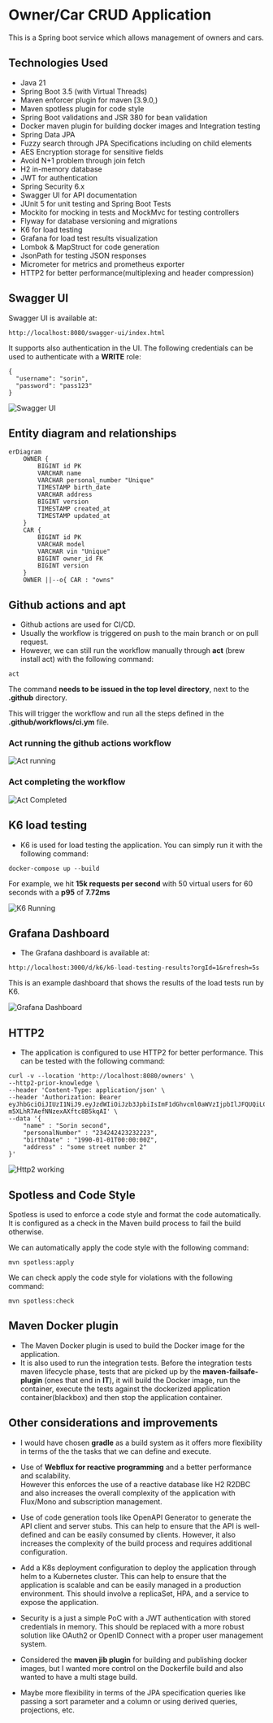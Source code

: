 # Owner/Car CRUD Application


This is a Spring boot service which allows management of owners and cars.

## Technologies Used
- Java 21
- Spring Boot 3.5 (with Virtual Threads)
- Maven enforcer plugin for maven [3.9.0,)
- Maven spotless plugin for code style
- Spring Boot validations and JSR 380 for bean validation
- Docker maven plugin for building docker images and Integration testing
- Spring Data JPA 
- Fuzzy search through JPA Specifications including on child elements
- AES Encryption storage for sensitive fields
- Avoid N+1 problem through join fetch
- H2 in-memory database
- JWT for authentication
- Spring Security 6.x
- Swagger UI for API documentation
- JUnit 5 for unit testing and Spring Boot Tests
- Mockito for mocking in tests and MockMvc for testing controllers
- Flyway for database versioning and migrations
- K6 for load testing
- Grafana for load test results visualization
- Lombok & MapStruct for code generation
- JsonPath for testing JSON responses
- Micrometer for metrics and prometheus exporter
- HTTP2 for better performance(multiplexing and header compression)



## Swagger UI

Swagger UI is available at:
```
http://localhost:8080/swagger-ui/index.html
```

It supports also authentication in the UI.
The following credentials can be used to authenticate with a **WRITE** role:
```
{
  "username": "sorin",
  "password": "pass123"
}
````

![Swagger UI](images/swagger-ui-auth.png)


## Entity diagram and relationships

```mermaid
erDiagram
    OWNER {
        BIGINT id PK
        VARCHAR name
        VARCHAR personal_number "Unique"
        TIMESTAMP birth_date
        VARCHAR address
        BIGINT version
        TIMESTAMP created_at
        TIMESTAMP updated_at
    }
    CAR {
        BIGINT id PK
        VARCHAR model
        VARCHAR vin "Unique"
        BIGINT owner_id FK
        BIGINT version
    }
    OWNER ||--o{ CAR : "owns"
```


## Github actions and apt
- Github actions are used for CI/CD.
- Usually the workflow is triggered on push to the main branch or on pull request.
- However, we can still run the workflow manually through **act** (brew install act) with the following command:
```
act
```

The command **needs to be issued in the top level directory**, next to the **.github** directory.

This will trigger the workflow and run all the steps defined in the **.github/workflows/ci.ym** file.

### Act running the github actions workflow
![Act running](images/act-running.png)


### Act completing the workflow
![Act Completed](images/act-completed.png)


## K6 load testing

- K6 is used for load testing the application.
You can simply run it with the following command:
```
docker-compose up --build
```

For example, we hit **15k requests per second** with 50 virtual users for 60 seconds with a **p95** of **7.72ms**

![K6 Running](images/k6-running.png)



## Grafana Dashboard
- The Grafana dashboard is available at:
```
http://localhost:3000/d/k6/k6-load-testing-results?orgId=1&refresh=5s
```

This is an example dashboard that shows the results of the load tests run by K6.

![Grafana Dashboard](images/grafana-dashboard.png)


## HTTP2

- The application is configured to use HTTP2 for better performance.
This can be tested with the following command:
```
curl -v --location 'http://localhost:8080/owners' \
--http2-prior-knowledge \
--header 'Content-Type: application/json' \
--header 'Authorization: Bearer eyJhbGciOiJIUzI1NiJ9.eyJzdWIiOiJzb3JpbiIsImF1dGhvcml0aWVzIjpbIlJFQUQiLCJXUklURSJdfQ.0TBa_EilUxZFJeQ-m5XLhR7AefNNzexAXftc8B5kqAI' \
--data '{
    "name" : "Sorin second",
    "personalNumber" : "234242423232223",
    "birthDate" : "1990-01-01T00:00:00Z",
    "address" : "some street number 2"
}'
```

![Http2 working](images/http-2-working.png)


## Spotless and Code Style

Spotless is used to enforce a code style and format the code automatically.
It is configured as a check in the Maven build process to fail the build otherwise.

We can automatically apply the code style with the following command:
```
mvn spotless:apply
```

We can check apply the code style for violations with the following command:
```
mvn spotless:check
```

## Maven Docker plugin
- The Maven Docker plugin is used to build the Docker image for the application.
- It is also used to run the integration tests. Before the integration tests maven lifecycle phase, tests that are picked up by the **maven-failsafe-plugin** (ones that end in **IT**), it will build the Docker image, run the container, execute the tests against the dockerized application container(blackbox) and then stop the application container.

## Other considerations and improvements
- I would have chosen **gradle** as a build system as it offers more flexibility in terms of the the tasks that we can define and execute.
- Use of **Webflux for reactive programming** and a better performance and scalability.  
However this enforces the use of a reactive database like H2 R2DBC and also increases the overall complexity of the application with Flux/Mono and subscription management.

- Use of code generation tools like OpenAPI Generator to generate the API client and server stubs. This can help to ensure that the API is well-defined and can be easily consumed by clients. However, it also increases the complexity of the build process and requires additional configuration.

- Add a K8s deployment configuration to deploy the application through helm to a Kubernetes cluster. This can help to ensure that the application is scalable and can be easily managed in a production environment.
This should involve a replicaSet, HPA, and a service to expose the application.

- Security is a just a simple PoC with a JWT authentication with stored credentials in memory.
This should be replaced with a more robust solution like OAuth2 or OpenID Connect with a proper user management system.

- Considered the **maven jib plugin** for building and publishing docker images, but I wanted more control on the Dockerfile build and also wanted to have a multi stage build.

- Maybe more flexibility in terms of the JPA specification queries like passing a sort parameter and a column or using derived queries, projections, etc.